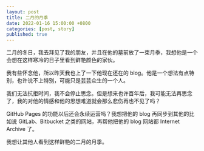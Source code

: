 ```yaml
---
layout: post
title: 二月的月季
date: 2022-01-16 15:00:00 +0800
categories: [post, story]
published: true
---
```


二月的冬日，我去拜见了我的朋友，并且在他的墓前放了一束月季，我想他是一个会想在这样寒冷的日子里看到鲜艳颜色的家伙。

我有些怀念他，所以昨天我也上了一下他现在还在的 blog。他是一个想法有点特别，也许说不上特别，可能只是芸芸众生的一个人。

我们无法抗拒时间，我不会停止思念。但是想来也许百年后，我可能无法再思念了，我的对他的情感和他的思想难道就会那么悲伤再也不见了吗？

GitHub Pages 的功能以后还会永续运营吗？我想把他的 blog 再同步到其他的比如说 GitLab、Bitbucket 之类的网站，再帮他把他的 blog 网站都 Internet Archive 了。

我想让其他人看到这样鲜艳的二月的月季。
